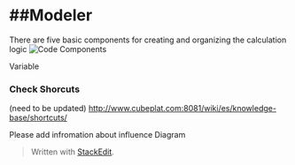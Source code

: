 

# ##Modeler

There are five basic components for creating and organizing the calculation logic
![Code Components](http://img.pyplan.org/Quick_start_code_components.png)

 Variable


### Check Shorcuts
(need to be updated)
http://www.cubeplat.com:8081/wiki/es/knowledge-base/shortcuts/

Please add infromation about influence Diagram
> Written with [StackEdit](https://stackedit.io/).
<!--stackedit_data:
eyJoaXN0b3J5IjpbLTc5Mzc1OTA3Nl19
-->